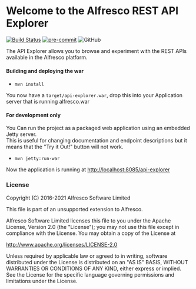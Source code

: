 # Welcome to the Alfresco REST API Explorer

[![Build Status](https://travis-ci.com/Alfresco/rest-api-explorer.svg?branch=master)](https://travis-ci.com/Alfresco/rest-api-explorer)
[![pre-commit](https://img.shields.io/badge/pre--commit-enabled-brightgreen?logo=pre-commit&logoColor=white)](https://github.com/pre-commit/pre-commit)
![GitHub](https://img.shields.io/github/license/Alfresco/rest-api-explorer?color=brightgreen)

The API Explorer allows you to browse and experiment with the REST APIs available in the Alfresco platform.

#### Building and deploying the war
- `mvn install`

You now have a `target/api-explorer.war`, drop this into your Application server that is running alfresco.war

#### For development only
You Can run the project as a packaged web application using an embedded Jetty server.  
This is useful for changing documentation and endpoint descriptions but it means that the "Try it Out!" button will not work.

- `mvn jetty:run-war`

Now the application is running at [http://localhost:8085/api-explorer](http://localhost:8085/api-explorer/)

### License
Copyright (C) 2016-2021 Alfresco Software Limited

This file is part of an unsupported extension to Alfresco.

Alfresco Software Limited licenses this file
to you under the Apache License, Version 2.0 (the
"License"); you may not use this file except in compliance
with the License.  You may obtain a copy of the License at

 http://www.apache.org/licenses/LICENSE-2.0

Unless required by applicable law or agreed to in writing,
software distributed under the License is distributed on an
"AS IS" BASIS, WITHOUT WARRANTIES OR CONDITIONS OF ANY
KIND, either express or implied.  See the License for the
specific language governing permissions and limitations
under the License.

